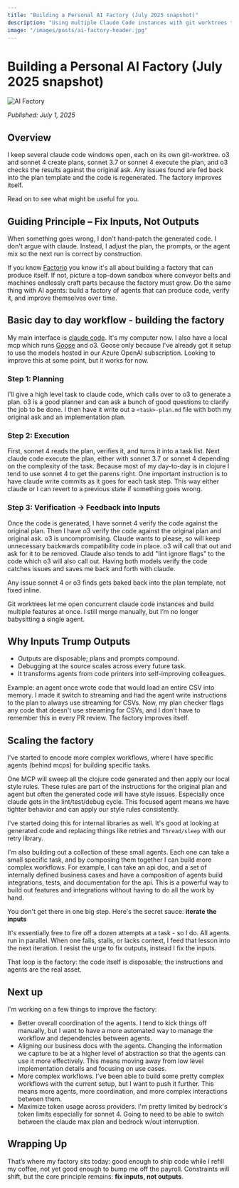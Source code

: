 ```yaml
---
title: "Building a Personal AI Factory (July 2025 snapshot)"
description: "Using multiple Claude Code instances with git worktrees to build a factory of AI agents that can produce, verify, and improve code."
image: "/images/posts/ai-factory-header.jpg"
---
```


# Building a Personal AI Factory (July 2025 snapshot)

<img srcset="../images/posts/ai-factory-header-300w.jpg 300w,
             ../images/posts/ai-factory-header-400w.jpg 400w,
             ../images/posts/ai-factory-header.jpg 600w"
     sizes="(max-width: 400px) 300px,
            (max-width: 600px) 400px,
            600px"
     src="../images/posts/ai-factory-header.jpg"
     alt="AI Factory">

*Published: July 1, 2025*

## Overview

I keep several claude code windows open, each on its own git-worktree. o3 and sonnet 4 create plans, sonnet 3.7 or sonnet 4 execute the plan, and o3 checks the results against the original ask. Any issues found are fed back into the plan template and the code is regenerated. The factory improves itself.

Read on to see what might be useful for you.

## Guiding Principle – Fix Inputs, Not Outputs

When something goes wrong, I don't hand-patch the generated code. I don't argue with claude. Instead, I adjust the plan, the prompts, or the agent mix so the next run is correct by construction.

If you know [Factorio](https://factorio.com/) you know it's all about building a factory that can produce itself. If not, picture a top-down sandbox where conveyor belts and machines endlessly craft parts because the factory must grow. Do the same thing with AI agents: build a factory of agents that can produce code, verify it, and improve themselves over time.

## Basic day to day workflow - building the factory

My main interface is [claude code](https://claude.ai/code). It's my computer now. I also have a local mcp which runs [Goose](https://github.com/block/goose) and o3. Goose only because I've already got it setup to use the models hosted in our Azure OpenAI subscription. Looking to improve this at some point, but it works for now.

### Step 1: Planning
I'll give a high level task to claude code, which calls over to o3 to generate a plan. o3 is a good planner and can ask a bunch of good questions to clarify the job to be done. I then have it write out a `<task>-plan.md` file with both my original ask and an implementation plan. 

### Step 2: Execution
First, sonnet 4 reads the plan, verifies it, and turns it into a task list. Next claude code execute the plan, either with sonnet 3.7 or sonnet 4 depending on the complexity of the task. Because most of my day-to-day is in clojure I tend to use sonnet 4 to get the parens right.
One important instruction is to have claude write commits as it goes for each task step. This way either claude or I can revert to a previous state if something goes wrong.

### Step 3: Verification → Feedback into Inputs
Once the code is generated, I have sonnet 4 verify the code against the original plan. Then I have o3 verify the code against the original plan and original ask. o3 is uncompromising. Claude wants to please, so will keep unnecessary backwards compatibility code in place. o3 will call that out and ask for it to be removed. Claude also tends to add "lint ignore flags" to the code which o3 will also call out. Having both models verify the code catches issues and saves me back and forth with claude.

Any issue sonnet 4 or o3 finds gets baked back into the plan template, not fixed inline.

Git worktrees let me open concurrent claude code instances and build multiple features at once. I still merge manually, but I’m no longer babysitting a single agent.

## Why Inputs Trump Outputs

- Outputs are disposable; plans and prompts compound.
- Debugging at the source scales across every future task.
- It transforms agents from code printers into self-improving colleagues.

Example: an agent once wrote code that would load an entire CSV into memory. I made it switch to streaming and had the agent write instructions to the plan to always use streaming for CSVs. Now, my plan checker flags any code that doesn't use streaming for CSVs, and I don't have to remember this in every PR review. The factory improves itself.

## Scaling the factory

I've started to encode more complex workflows, where I have specific agents (behind mcps) for building specific tasks.

One MCP will sweep all the clojure code generated and then apply our local style rules. These rules are part of the instructions for the original plan and agent but often the generated code will have style issues. Especially once claude gets in the lint/test/debug cycle. This focused agent means we have tighter behavior and can apply our style rules consistently.

I've started doing this for internal libraries as well. It's good at looking at generated code and replacing things like retries and `Thread/sleep` with our retry library.

I'm also building out a collection of these small agents. Each one can take a small specific task, and by composing them together I can build more complex workflows. For example, I can take an api doc, and a set of internally defined business cases and have a composition of agents build integrations, tests, and documentation for the api. This is a powerful way to build out features and integrations without having to do all the work by hand.

You don't get there in one big step. Here's the secret sauce: **iterate the inputs**

It's essentially free to fire off a dozen attempts at a task - so I do. All agents run in parallel. When one fails, stalls, or lacks context, I feed that lesson into the next iteration. I resist the urge to fix outputs, instead I fix the inputs. 

That loop is the factory: the code itself is disposable; the instructions and agents are the real asset.

## Next up

I'm working on a few things to improve the factory:
- Better overall coordination of the agents. I tend to kick things off manually, but I want to have a more automated way to manage the workflow and dependencies between agents.
- Aligning our business docs with the agents. Changing the information we capture to be at a higher level of abstraction so that the agents can use it more effectively. This means moving away from low level implementation details and focusing on use cases.
- More complex workflows. I've been able to build some pretty complex workflows with the current setup, but I want to push it further. This means more agents, more coordination, and more complex interactions between them.
- Maximize token usage across providers. I'm pretty limited by bedrock's token limits especially for sonnet 4. Going to need to be able to switch between the claude max plan and bedrock w/out interruption.

## Wrapping Up

That’s where my factory sits today: good enough to ship code while I refill my coffee, not yet good enough to bump me off the payroll. Constraints will shift, but the core principle remains: **fix inputs, not outputs**.
